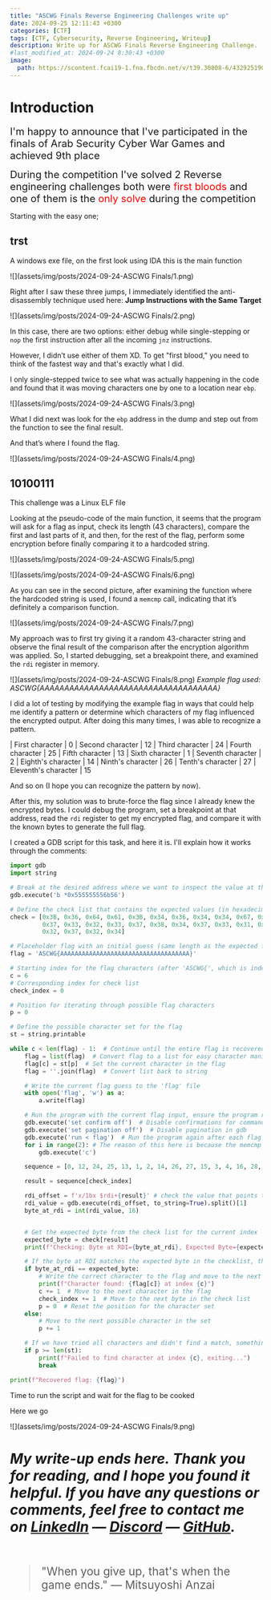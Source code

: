```yaml
---
title: "ASCWG Finals Reverse Engineering Challenges write up"
date: 2024-09-25 12:11:43 +0300
categories: [CTF]
tags: [CTF, Cybersecurity, Reverse Engineering, Writeup]
description: Write up for ASCWG Finals Reverse Engineering Challenge.
#last_modified_at: 2024-09-24 8:30:43 +0300
image:
  path: https://scontent.fcai19-1.fna.fbcdn.net/v/t39.30808-6/432925190_736039495304369_4295595742923863625_n.jpg?_nc_cat=102&ccb=1-7&_nc_sid=6ee11a&_nc_ohc=kWCICMLGYT8Q7kNvgH-u3_5&_nc_ht=scontent.fcai19-1.fna&_nc_gid=Apqf_9M31vCngnwFUzsiUEz&oh=00_AYAu1ojRt5A-FLz8SnfkS4nLsDR4bAxUBV0657VYNCzACA&oe=66F8B74F
---
```

# Introduction

<!--
<span style="font-size:25px">It was an honor for me to participate in the wonderful competition: <span style="color:red">**Arab Security Cyber War Games**</span>.</span>
!-->
<span style="font-size:20px">I'm happy to announce that I've participated in the finals of Arab Security Cyber War Games and achieved 9th place</span>

<span style="font-size:20px">During the competition I've solved 2 Reverse engineering challenges both were <span style="color:red">first bloods</span> and one of them is the <span style="color:red">only solve</span> during the competition</span>

Starting with the easy one;
## trst
A windows exe file, on the first look using IDA this is the main function

![](assets/img/posts/2024-09-24-ASCWG Finals/1.png)

Right after I saw these three jumps, I immediately identified the anti-disassembly technique used here:
**Jump Instructions with the Same Target**

![](assets/img/posts/2024-09-24-ASCWG Finals/2.png)

In this case, there are two options: either debug while single-stepping or `nop` the first instruction after all the incoming `jnz` instructions.

However, I didn’t use either of them XD. To get "first blood," you need to think of the fastest way and that's exactly what I did.

I only single-stepped twice to see what was actually happening in the code and found that it was moving characters one by one to a location near `ebp`.

![](assets/img/posts/2024-09-24-ASCWG Finals/3.png)

What I did next was look for the `ebp` address in the dump and step out from the function to see the final result.

And that’s where I found the flag.

![](assets/img/posts/2024-09-24-ASCWG Finals/4.png)

## 10100111

This challenge was a Linux ELF file

Looking at the pseudo-code of the main function, it seems that the program will ask for a flag as input, check its length (43 characters), compare the first and last parts of it, and then, for the rest of the flag, perform some encryption before finally comparing it to a hardcoded string.

![](assets/img/posts/2024-09-24-ASCWG Finals/5.png)

![](assets/img/posts/2024-09-24-ASCWG Finals/6.png)

As you can see in the second picture, after examining the function where the hardcoded string is used, I found a `memcmp` call, indicating that it’s definitely a comparison function.

![](assets/img/posts/2024-09-24-ASCWG Finals/7.png)

My approach was to first try giving it a random 43-character string and observe the final result of the comparison after the encryption algorithm was applied. So, I started debugging, set a breakpoint there, and examined the `rdi` register in memory.

![](assets/img/posts/2024-09-24-ASCWG Finals/8.png)
_Example flag used: ASCWG{AAAAAAAAAAAAAAAAAAAAAAAAAAAAAAAAAAAA}_

I did a lot of testing by modifying the example flag in ways that could help me identify a pattern or determine which characters of my flag influenced the encrypted output. After doing this many times, I was able to recognize a pattern.


| First character  | 0
| Second character  | 12
| Third character  | 24
| Fourth character  | 25
| Fifth character  | 13
| Sixth character  | 1
| Seventh character  | 2
| Eighth's character  | 14
| Ninth's character  | 26
| Tenth's character  | 27
| Eleventh's character  | 15

And so on (I hope you can recognize the pattern by now).

After this, my solution was to brute-force the flag since I already knew the encrypted bytes. I could debug the program, set a breakpoint at that address, read the `rdi` register to get my encrypted flag, and compare it with the known bytes to generate the full flag.

I created a GDB script for this task, and here it is. I'll explain how it works through the comments:

```py
import gdb
import string

# Break at the desired address where we want to inspect the value at the memory location pointed by RDI
gdb.execute('b *0x555555556b56')

# Define the check list that contains the expected values (in hexadecimal)
check = [0x3B, 0x36, 0x64, 0x61, 0x3B, 0x34, 0x36, 0x34, 0x34, 0x67, 0x33, 0x60, 0x36, 0x64, 0x35, 0x32,
         0x37, 0x33, 0x32, 0x33, 0x37, 0x38, 0x34, 0x37, 0x33, 0x31, 0x37, 0x38, 0x33, 0x31, 0x30, 0x36,
         0x32, 0x37, 0x32, 0x34]

# Placeholder flag with an initial guess (same length as the expected flag, starting with 'ASCWG{')
flag = 'ASCWG{AAAAAAAAAAAAAAAAAAAAAAAAAAAAAAAAAAAA}'

# Starting index for the flag characters (after 'ASCWG{', which is index 6)
c = 6
# Corresponding index for check list
check_index = 0

# Position for iterating through possible flag characters
p = 0

# Define the possible character set for the flag
st = string.printable

while c < len(flag) - 1:  # Continue until the entire flag is recovered (excluding the final '}' in the flag)
    flag = list(flag)  # Convert flag to a list for easy character manipulation
    flag[c] = st[p]  # Set the current character in the flag
    flag = ''.join(flag)  # Convert list back to string

    # Write the current flag guess to the 'flag' file
    with open('flag', 'w') as a:
        a.write(flag)

    # Run the program with the current flag input, ensure the program restarts each time
    gdb.execute('set confirm off')  # Disable confirmations for commands
    gdb.execute('set pagination off')  # Disable pagination in gdb
    gdb.execute('run < flag')  # Run the program again after each flag guess
    for i in range(2): # The reason of this here is because the memcmp was being hit 2 times before the one I was looking for ( first 2 times was for the flag format check at the beginning )
        gdb.execute('c')

    sequence = [0, 12, 24, 25, 13, 1, 2, 14, 26, 27, 15, 3, 4, 16, 28, 29, 17, 5, 6, 18, 30, 31, 19, 7, 8, 20, 32, 33, 21, 9, 10, 22, 34, 35, 23, 11, 12, 22] # Pattern sequence

    result = sequence[check_index]

    rdi_offset = f'x/1bx $rdi+{result}' # check the value that points to current pattern index
    rdi_value = gdb.execute(rdi_offset, to_string=True).split()[1]
    byte_at_rdi = int(rdi_value, 16)


    # Get the expected byte from the check list for the current index
    expected_byte = check[result]
    print(f"Checking: Byte at RDI={byte_at_rdi}, Expected Byte={expected_byte} at index {c} with char {st[p]}")

    # If the byte at RDI matches the expected byte in the checklist, the character is correct
    if byte_at_rdi == expected_byte:
        # Write the correct character to the flag and move to the next index
        print(f"Character found: {flag[c]} at index {c}")
        c += 1  # Move to the next character in the flag
        check_index += 1  # Move to the next byte in the check list
        p = 0  # Reset the position for the character set
    else:
        # Move to the next possible character in the set
        p += 1

    # If we have tried all characters and didn't find a match, something went wrong
    if p >= len(st):
        print(f"Failed to find character at index {c}, exiting...")
        break

print(f"Recovered flag: {flag}")
```
Time to run the script and wait for the flag to be cooked

Here we go

![](assets/img/posts/2024-09-24-ASCWG Finals/9.png)

# _**My write-up ends here. Thank you for reading, and I hope you found it helpful. If you have any questions or comments, feel free to contact me on [LinkedIn](https://www.linkedin.com/in/youssef-ayman-79092624b/) — [Discord](https://discord.com/users/605894319408283678) — [GitHub](https://www.github.com/ELJoOker2004).**_

<br>
<blockquote style="font-size: 1.6em;">
    "When you give up, that's when the game ends." — Mitsuyoshi Anzai
</blockquote>
